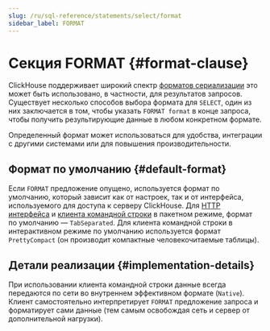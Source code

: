 ```yaml
---
slug: /ru/sql-reference/statements/select/format
sidebar_label: FORMAT
---
```


# Секция FORMAT {#format-clause}

ClickHouse поддерживает широкий спектр [форматов сериализации](../../../interfaces/formats.md) это может быть использовано, в частности, для результатов запросов. Существует несколько способов выбора формата для `SELECT`, один из них заключается в том, чтобы указать `FORMAT format` в конце запроса, чтобы получить результирующие данные в любом конкретном формате.

Определенный формат может использоваться для удобства, интеграции с другими системами или для повышения производительности.

## Формат по умолчанию {#default-format}

Если `FORMAT` предложение опущено, используется формат по умолчанию, который зависит как от настроек, так и от интерфейса, используемого для доступа к серверу ClickHouse. Для [HTTP интерфейса](../../../interfaces/http.md) и [клиента командной строки](../../../interfaces/cli.md) в пакетном режиме, формат по умолчанию — `TabSeparated`. Для клиента командной строки в интерактивном режиме по умолчанию используется формат `PrettyCompact` (он производит компактные человекочитаемые таблицы).

## Детали реализации {#implementation-details}

При использовании клиента командной строки данные всегда передаются по сети во внутреннем эффективном формате (`Native`). Клиент самостоятельно интерпретирует `FORMAT` предложение запроса и форматирует сами данные (тем самым освобождая сеть и сервер от дополнительной нагрузки).
